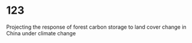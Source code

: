 # 123
Projecting the response of forest carbon storage to land cover change in China under climate change
